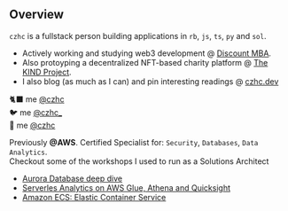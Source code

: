 ## Overview 

`czhc` is a fullstack person building applications in `rb`, `js`, `ts`, `py` and `sol`. 

* Actively working and studying web3 development @ [Discount MBA](https://github.com/czhc/bookmarks).
* Also protoyping a decentralized NFT-based charity platform @ [The KIND Project](https://github.com/czhc/thekindproject).
* I also blog (as much as I can) and pin interesting readings @ [czhc.dev](https://czhc.dev)

🐈‍⬛ ‎me [@czhc](https://www.github.com/czhc) \
🐦 ‎me [@czhc_](https://www.twitter.com/czhc_) \
🦊 me [@czhc](https://gitlab.com/czhc)


Previously **@AWS**. Certified Specialist for: `Security`, `Databases`, `Data Analytics`.\
Checkout some of the workshops I used to run as a Solutions Architect

* [Aurora Database deep dive](https://github.com/czhc/aurora-deep-dive)
* [Serverles Analytics on AWS Glue, Athena and Quicksight](https://github.com/czhc/serverless-datalake-on-aws)
* [Amazon ECS: Elastic Container Service](https://github.com/czhc/ecs-lab)
